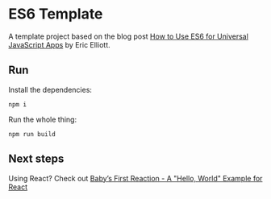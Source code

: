 # ES6 Template

A template project based on the blog post [How to Use ES6 for
Universal JavaScript Apps](https://medium.com/javascript-scene/how-to-use-es6-for-isomorphic-javascript-apps-2a9c3abe5ea2) by Eric Elliott.

## Run

Install the dependencies:

    npm i

Run the whole thing:

    npm run build

## Next steps

Using React? Check out [Baby’s First Reaction - A "Hello, World" Example for React](https://medium.com/javascript-scene/baby-s-first-reaction-2103348eccdd)